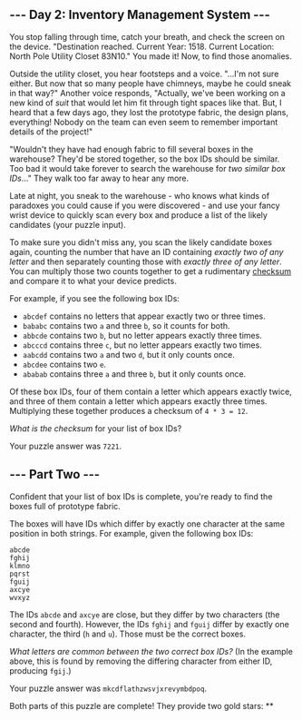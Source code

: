 \-\-- Day 2: Inventory Management System \-\--
----------------------------------------------

You stop falling through time, catch your breath, and check the screen
on the device. \"Destination reached. Current Year: 1518. Current
Location: North Pole Utility Closet 83N10.\" You made it! Now, to find
those anomalies.

Outside the utility closet, you hear footsteps and a voice. \"\...I\'m
not sure either. But now that so many people have
chimneys,
maybe he could sneak in that way?\" Another voice responds, \"Actually,
we\'ve been working on a new kind of *suit* that would let him fit
through tight spaces like that. But, I heard that a few days ago, they
lost the prototype fabric, the design plans, everything! Nobody on the
team can even seem to remember important details of the project!\"

\"Wouldn\'t they have had enough fabric to fill several boxes in the
warehouse? They\'d be stored together, so the box IDs should be similar.
Too bad it would take forever to search the warehouse for *two similar
box IDs*\...\" They walk too far away to hear any more.

Late at night, you sneak to the warehouse - who knows what kinds of
paradoxes you could cause if you were discovered - and use your fancy
wrist device to quickly scan every box and produce a list of the likely
candidates (your puzzle input).

To make sure you didn\'t miss any, you scan the likely candidate boxes
again, counting the number that have an ID containing *exactly two of
any letter* and then separately counting those with *exactly three of
any letter*. You can multiply those two counts together to get a
rudimentary [checksum](https://en.wikipedia.org/wiki/Checksum) and
compare it to what your device predicts.

For example, if you see the following box IDs:

-   `abcdef` contains no letters that appear exactly two or three times.
-   `bababc` contains two `a` and three `b`, so it counts for both.
-   `abbcde` contains two `b`, but no letter appears exactly three
    times.
-   `abcccd` contains three `c`, but no letter appears exactly two
    times.
-   `aabcdd` contains two `a` and two `d`, but it only counts once.
-   `abcdee` contains two `e`.
-   `ababab` contains three `a` and three `b`, but it only counts once.

Of these box IDs, four of them contain a letter which appears exactly
twice, and three of them contain a letter which appears exactly three
times. Multiplying these together produces a checksum of `4 * 3 = 12`.

*What is the checksum* for your list of box IDs?

Your puzzle answer was `7221`.

\-\-- Part Two \-\-- 
--------------------

Confident that your list of box IDs is complete, you\'re ready to find
the boxes full of prototype fabric.

The boxes will have IDs which differ by exactly one character at the
same position in both strings. For example, given the following box IDs:

    abcde
    fghij
    klmno
    pqrst
    fguij
    axcye
    wvxyz

The IDs `abcde` and `axcye` are close, but they differ by two characters
(the second and fourth). However, the IDs `fghij` and `fguij` differ by
exactly one character, the third (`h` and `u`). Those must be the
correct boxes.

*What letters are common between the two correct box IDs?* (In the
example above, this is found by removing the differing character from
either ID, producing `fgij`.)

Your puzzle answer was `mkcdflathzwsvjxrevymbdpoq`.

Both parts of this puzzle are complete! They provide two gold stars:
\*\*
